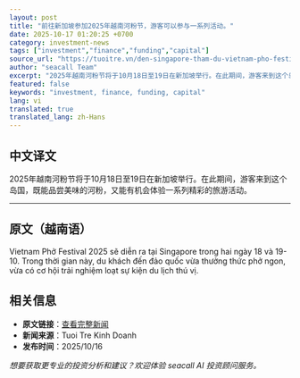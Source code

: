 ```yaml
---
layout: post
title: "前往新加坡参加2025年越南河粉节，游客可以参与一系列活动。"
date: 2025-10-17 01:20:25 +0700
category: investment-news
tags: ["investment","finance","funding","capital"]
source_url: "https://tuoitre.vn/den-singapore-tham-du-vietnam-pho-festival-2025-du-khach-co-the-tuong-tac-voi-loat-su-kien-20251016163322909.htm"
author: "seacall Team"
excerpt: "2025年越南河粉节将于10月18日至19日在新加坡举行。在此期间，游客来到这个岛国，既能品尝美味的河粉，又能有机会体验一系列精彩的旅游活动。..."
featured: false
keywords: "investment, finance, funding, capital"
lang: vi
translated: true
translated_lang: zh-Hans
---
```


## 中文译文

2025年越南河粉节将于10月18日至19日在新加坡举行。在此期间，游客来到这个岛国，既能品尝美味的河粉，又能有机会体验一系列精彩的旅游活动。

---

## 原文（越南语）

Vietnam Phở Festival 2025 sẽ diễn ra tại Singapore trong hai ngày 18 và 19-10. Trong thời gian này, du khách đến đảo quốc vừa thưởng thức phở ngon, vừa có cơ hội trải nghiệm loạt sự kiện du lịch thú vị.

## 相关信息

- **原文链接**：[查看完整新闻](https://tuoitre.vn/den-singapore-tham-du-vietnam-pho-festival-2025-du-khach-co-the-tuong-tac-voi-loat-su-kien-20251016163322909.htm)
- **新闻来源**：Tuoi Tre Kinh Doanh
- **发布时间**：2025/10/16

*想要获取更专业的投资分析和建议？欢迎体验 seacall AI 投资顾问服务。*